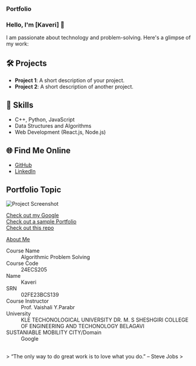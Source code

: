 ### Portfolio

### Hello, I'm [Kaveri] 👋

I am passionate about technology and problem-solving. Here's a glimpse of my work:

## 🛠️ Projects
- **Project 1**: A short description of your project.
- **Project 2**: A short description of another project.

## 🚀 Skills
- C++, Python, JavaScript
- Data Structures and Algorithms
- Web Development (React.js, Node.js)

## 🌐 Find Me Online
- [GitHub](https://github.com/your-github-kaveribpatil)
- [LinkedIn](www.linkedin.com/in/kaveri-patil-a167942a9)

## Portfolio Topic

![Project Screenshot](assets/image.jpg)

[Check out my Google](https://www.google.com/)<br>
[Check out a sample Portfolio](https://jiyapalrecha35.github.io/Google.github.io/)<br>
[Check out this repo](https://github.com/hiteshchoudhary/apihub)<br>


[About Me](about.md)

<dl>
<dt>Course Name</dt>
<dd>Algorithmic Problem Solving</dd>
<dt>Course Code</dt>
<dd>24ECS205</dd>
<dt>Name</dt>
<dd>Kaveri</dd>
<dt>SRN</dt>
<dd>02FE23BCS139</dd>
<dt>Course Instructor</dt>
<dd>Prof. Vaishali Y.Parabr</dd>
<dt>University</dt>
<dd>KLE TECHONOLOGICAL UNIVERSITY DR. M. S SHESHGIRI COLLEGE OF ENGINEERING AND TECHONOLOGY BELAGAVI</dd>
<dt>SUSTANIABLE MOBILITY CITY/Domain</dt>
<dd>Google</dd>
</dl>

<br> 
> “The only way to do great work is to love what you do.” – Steve Jobs
>
